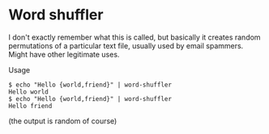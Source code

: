 Word shuffler
=====

I don't exactly remember what this is called, but basically it creates random permutations of a particular text file, usually used by email spammers. Might have other legitimate uses.

Usage

```
$ echo "Hello {world,friend}" | word-shuffler
Hello world
$ echo "Hello {world,friend}" | word-shuffler
Hello friend
```

(the output is random of course)
